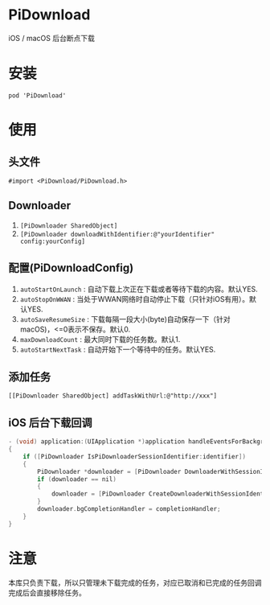 # PiDownload
iOS / macOS 后台断点下载

# 安装
`pod 'PiDownload'`

# 使用

## 头文件
`#import <PiDownload/PiDownload.h>`

## Downloader
1. `[PiDownloader SharedObject]`
2. `[PiDownloader downloadWithIdentifier:@"yourIdentifier" config:yourConfig]`

## 配置(PiDownloadConfig)
1. `autoStartOnLaunch` : 自动下载上次正在下载或者等待下载的内容。默认YES.
2. `autoStopOnWWAN` : 当处于WWAN网络时自动停止下载（只针对iOS有用）。默认YES.
3. `autoSaveResumeSize` : 下载每隔一段大小(byte)自动保存一下（针对macOS)，<=0表示不保存。默认0.
4. `maxDownloadCount` : 最大同时下载的任务数。默认1.
5. `autoStartNextTask` : 自动开始下一个等待中的任务。默认YES.

## 添加任务
`[[PiDownloader SharedObject] addTaskWithUrl:@"http://xxx"]`

## iOS 后台下载回调
```objective-c
- (void) application:(UIApplication *)application handleEventsForBackgroundURLSession:(NSString *)identifier completionHandler:(void (^)())completionHandler
{
    if ([PiDownloader IsPiDownloaderSessionIdentifier:identifier])
    {
        PiDownloader *downloader = [PiDownloader DownloaderWithSessionIdentifier:identifier];
        if (downloader == nil)
        {
            downloader = [PiDownloader CreateDownloaderWithSessionIdentifier:identifier];
        }
        downloader.bgCompletionHandler = completionHandler;
    }
}
```

# 注意
本库只负责下载，所以只管理未下载完成的任务，对应已取消和已完成的任务回调完成后会直接移除任务。

